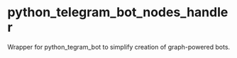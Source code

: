 # python_telegram_bot_nodes_handler
Wrapper for python_tegram_bot to simplify creation of graph-powered bots.
